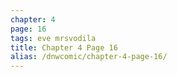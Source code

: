 ```yaml
---
chapter: 4
page: 16
tags: eve mrsvodila
title: Chapter 4 Page 16
alias: /dnwcomic/chapter-4-page-16/
---
```

